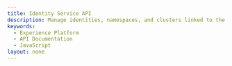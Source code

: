 ```yaml
---
title: Identity Service API
description: Manage identities, namespaces, and clusters linked to the Identity Graph.
keywords: 
  - Experience Platform
  - API Documentation
  - JavaScript
layout: none
--- 
```

<RedoclyAPIBlock src="/experience-platform-apis/swagger-specs/identity-service.yaml"/>